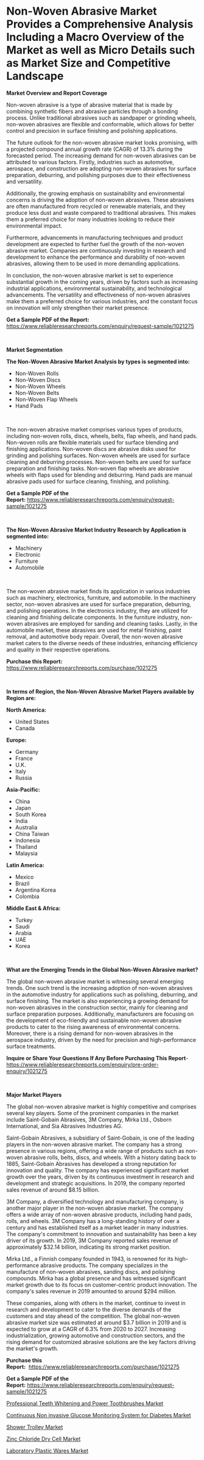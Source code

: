<p><h1>Non-Woven Abrasive Market Provides a Comprehensive Analysis Including a Macro Overview of the Market as well as Micro Details such as Market Size and Competitive Landscape</h1></p><p><strong>Market Overview and Report Coverage</strong></p>
<p><p>Non-woven abrasive is a type of abrasive material that is made by combining synthetic fibers and abrasive particles through a bonding process. Unlike traditional abrasives such as sandpaper or grinding wheels, non-woven abrasives are flexible and conformable, which allows for better control and precision in surface finishing and polishing applications.</p><p>The future outlook for the non-woven abrasive market looks promising, with a projected compound annual growth rate (CAGR) of 13.3% during the forecasted period. The increasing demand for non-woven abrasives can be attributed to various factors. Firstly, industries such as automotive, aerospace, and construction are adopting non-woven abrasives for surface preparation, deburring, and polishing purposes due to their effectiveness and versatility.</p><p>Additionally, the growing emphasis on sustainability and environmental concerns is driving the adoption of non-woven abrasives. These abrasives are often manufactured from recycled or renewable materials, and they produce less dust and waste compared to traditional abrasives. This makes them a preferred choice for many industries looking to reduce their environmental impact.</p><p>Furthermore, advancements in manufacturing techniques and product development are expected to further fuel the growth of the non-woven abrasive market. Companies are continuously investing in research and development to enhance the performance and durability of non-woven abrasives, allowing them to be used in more demanding applications.</p><p>In conclusion, the non-woven abrasive market is set to experience substantial growth in the coming years, driven by factors such as increasing industrial applications, environmental sustainability, and technological advancements. The versatility and effectiveness of non-woven abrasives make them a preferred choice for various industries, and the constant focus on innovation will only strengthen their market presence.</p></p>
<p><strong>Get a Sample PDF of the Report:</strong> <a href="https://www.reliableresearchreports.com/enquiry/request-sample/1021275">https://www.reliableresearchreports.com/enquiry/request-sample/1021275</a></p>
<p>&nbsp;</p>
<p><strong>Market Segmentation</strong></p>
<p><strong>The Non-Woven Abrasive Market Analysis by types is segmented into:</strong></p>
<p><ul><li>Non-Woven Rolls</li><li>Non-Woven Discs</li><li>Non-Woven Wheels</li><li>Non-Woven Belts</li><li>Non-Woven Flap Wheels</li><li>Hand Pads</li></ul></p>
<p>&nbsp;</p>
<p><p>The non-woven abrasive market comprises various types of products, including non-woven rolls, discs, wheels, belts, flap wheels, and hand pads. Non-woven rolls are flexible materials used for surface blending and finishing applications. Non-woven discs are abrasive disks used for grinding and polishing surfaces. Non-woven wheels are used for surface cleaning and deburring processes. Non-woven belts are used for surface preparation and finishing tasks. Non-woven flap wheels are abrasive wheels with flaps used for blending and deburring. Hand pads are manual abrasive pads used for surface cleaning, finishing, and polishing.</p></p>
<p><strong>Get a Sample PDF of the Report:</strong>&nbsp;<a href="https://www.reliableresearchreports.com/enquiry/request-sample/1021275">https://www.reliableresearchreports.com/enquiry/request-sample/1021275</a></p>
<p>&nbsp;</p>
<p><strong>The Non-Woven Abrasive Market Industry Research by Application is segmented into:</strong></p>
<p><ul><li>Machinery</li><li>Electronic</li><li>Furniture</li><li>Automobile</li></ul></p>
<p>&nbsp;</p>
<p><p>The non-woven abrasive market finds its application in various industries such as machinery, electronics, furniture, and automobile. In the machinery sector, non-woven abrasives are used for surface preparation, deburring, and polishing operations. In the electronics industry, they are utilized for cleaning and finishing delicate components. In the furniture industry, non-woven abrasives are employed for sanding and cleaning tasks. Lastly, in the automobile market, these abrasives are used for metal finishing, paint removal, and automotive body repair. Overall, the non-woven abrasive market caters to the diverse needs of these industries, enhancing efficiency and quality in their respective operations.</p></p>
<p><strong>Purchase this Report:</strong>&nbsp; <a href="https://www.reliableresearchreports.com/purchase/1021275">https://www.reliableresearchreports.com/purchase/1021275</a></p>
<p>&nbsp;</p>
<p><strong>In terms of Region, the Non-Woven Abrasive Market Players available by Region are:</strong></p>
<p>
    <p> <strong> North America: </strong>
        <ul>
            <li>United States</li>
            <li>Canada</li>
        </ul>
        </p> 
    <p> <strong> Europe: </strong>
        <ul>
            <li>Germany</li>
            <li>France</li>
            <li>U.K.</li>
            <li>Italy</li>
            <li>Russia</li>
        </ul>
        </p> 
    <p> <strong> Asia-Pacific: </strong>
        <ul>
            <li>China</li>
            <li>Japan</li>
            <li>South Korea</li>
            <li>India</li>
            <li>Australia</li>
            <li>China Taiwan</li>
            <li>Indonesia</li>
            <li>Thailand</li>
            <li>Malaysia</li>
        </ul>
        </p> 
    <p> <strong> Latin America: </strong>
        <ul>
            <li>Mexico</li>
            <li>Brazil</li>
            <li>Argentina Korea</li>
            <li>Colombia</li>
        </ul>
        </p> 
    <p> <strong> Middle East & Africa: </strong>
        <ul>
            <li>Turkey</li>
            <li>Saudi</li>
            <li>Arabia</li>
            <li>UAE</li>
            <li>Korea</li>
        </ul>
    </p>
    </p>
<p>&nbsp;</p>
<p><strong>What are the Emerging Trends in the Global Non-Woven Abrasive market?</strong></p>
<p><p>The global non-woven abrasive market is witnessing several emerging trends. One such trend is the increasing adoption of non-woven abrasives in the automotive industry for applications such as polishing, deburring, and surface finishing. The market is also experiencing a growing demand for non-woven abrasives in the construction sector, mainly for cleaning and surface preparation purposes. Additionally, manufacturers are focusing on the development of eco-friendly and sustainable non-woven abrasive products to cater to the rising awareness of environmental concerns. Moreover, there is a rising demand for non-woven abrasives in the aerospace industry, driven by the need for precision and high-performance surface treatments.</p></p>
<p><strong>Inquire or Share Your Questions If Any Before Purchasing This Report</strong>- <a href="https://www.reliableresearchreports.com/enquiry/pre-order-enquiry/1021275">https://www.reliableresearchreports.com/enquiry/pre-order-enquiry/1021275</a></p>
<p>&nbsp;</p>
<p><strong>Major Market Players</strong></p>
<p><p>The global non-woven abrasive market is highly competitive and comprises several key players. Some of the prominent companies in the market include Saint-Gobain Abrasives, 3M Company, Mirka Ltd., Osborn International, and Sia Abrasives Industries AG.</p><p>Saint-Gobain Abrasives, a subsidiary of Saint-Gobain, is one of the leading players in the non-woven abrasive market. The company has a strong presence in various regions, offering a wide range of products such as non-woven abrasive rolls, belts, discs, and wheels. With a history dating back to 1885, Saint-Gobain Abrasives has developed a strong reputation for innovation and quality. The company has experienced significant market growth over the years, driven by its continuous investment in research and development and strategic acquisitions. In 2019, the company reported sales revenue of around $8.15 billion.</p><p>3M Company, a diversified technology and manufacturing company, is another major player in the non-woven abrasive market. The company offers a wide array of non-woven abrasive products, including hand pads, rolls, and wheels. 3M Company has a long-standing history of over a century and has established itself as a market leader in many industries. The company's commitment to innovation and sustainability has been a key driver of its growth. In 2019, 3M Company reported sales revenue of approximately $32.14 billion, indicating its strong market position.</p><p>Mirka Ltd., a Finnish company founded in 1943, is renowned for its high-performance abrasive products. The company specializes in the manufacture of non-woven abrasives, sanding discs, and polishing compounds. Mirka has a global presence and has witnessed significant market growth due to its focus on customer-centric product innovation. The company's sales revenue in 2019 amounted to around $294 million.</p><p>These companies, along with others in the market, continue to invest in research and development to cater to the diverse demands of the customers and stay ahead of the competition. The global non-woven abrasive market size was estimated at around $3.7 billion in 2019 and is expected to grow at a CAGR of 6.3% from 2020 to 2027. Increasing industrialization, growing automotive and construction sectors, and the rising demand for customized abrasive solutions are the key factors driving the market's growth.</p></p>
<p><strong>Purchase this Report:</strong>&nbsp;&nbsp;<a href="https://www.reliableresearchreports.com/purchase/1021275">https://www.reliableresearchreports.com/purchase/1021275</a></p>
<p></p>
<p><strong>Get a Sample PDF of the Report:</strong>&nbsp;<a href="https://www.reliableresearchreports.com/enquiry/request-sample/1021275">https://www.reliableresearchreports.com/enquiry/request-sample/1021275</a></p>
<p><p><a href="https://www.reportprime.com/professional-teeth-whitening-and-power-toothbrushes-r10705">Professional Teeth Whitening and Power Toothbrushes Market</a></p><p><a href="https://www.reportprime.com/continuous-non-invasive-glucose-monitoring-system-for-diabetes-r10704">Continuous Non invasive Glucose Monitoring System for Diabetes Market</a></p><p><a href="https://medium.com/@jackybrekke/shower-trolley-market-size-growth-forecast-2023-2030-9449d4450be1">Shower Trolley Market</a></p><p><a href="https://www.linkedin.com/pulse/zinc-chloride-dry-cell-market-research-report-unlocks-jpmce/">Zinc Chloride Dry Cell Market</a></p><p><a href="https://github.com/JameTravis/Market-Research-Report-List-1/blob/main/laboratory-plastic-wares-market.md">Laboratory Plastic Wares Market</a></p></p>